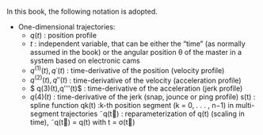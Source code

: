 

In this book, the following notation is adopted.
- One-dimensional trajectories:
    - $q(t)$ : position profile
    - $t$ : independent variable, that can be either the “time” (as normally assumed in the book) or the angular position θ of the
master in a system based on electronic cams
    - $q^{(1)}(t), q˙(t)$ : time-derivative of the position (velocity profile)
    - $q^{(2)}(t), q''(t)$ : time-derivative of the velocity (acceleration profile)
    - $ q(3)(t),q'''(t)$ : time-derivative of the acceleration (jerk profile)
    - $q(4)(t)$ : time-derivative of the jerk (snap, jounce or ping profile)
s(t) : spline function
qk(t) :k-th position segment (k = 0, . . . , n−1) in multi-segment trajectories
˜q(t) : reparameterization of q(t) (scaling in time), ˜q(t) = q(t) with
t = σ(t)
